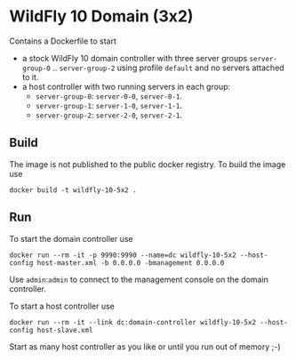 # WildFly 10 Domain (3x2)

Contains a Dockerfile to start 
 
- a stock WildFly 10 domain controller with three server groups `server-group-0` .. `server-group-2` using profile `default` and no servers attached to it.
- a host controller with two running servers in each group: 
    - `server-group-0`: `server-0-0`, `server-0-1`.
    - `server-group-1`: `server-1-0`, `server-1-1`.
    - `server-group-2`: `server-2-0`, `server-2-1`.

## Build

The image is not published to the public docker registry. To build the image use
 
    docker build -t wildfly-10-5x2 .

## Run

To start the domain controller use 

    docker run --rm -it -p 9990:9990 --name=dc wildfly-10-5x2 --host-config host-master.xml -b 0.0.0.0 -bmanagement 0.0.0.0
    
Use `admin`:`admin` to connect to the management console on the domain controller. 
    
To start a host controller use

    docker run --rm -it --link dc:domain-controller wildfly-10-5x2 --host-config host-slave.xml

Start as many host controller as you like or until you run out of memory ;-)
